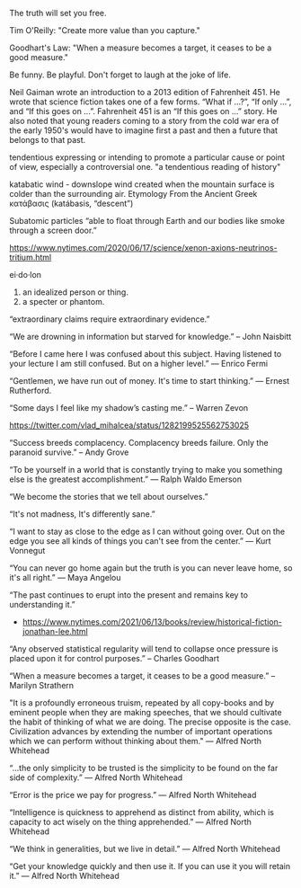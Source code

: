 The truth will set you free.

Tim O'Reilly: "Create more value than you capture."

Goodhart's Law: "When a measure becomes a target, it ceases to be a good measure."

Be funny. Be playful. Don't forget to laugh at the joke of life.

Neil Gaiman wrote an introduction to a 2013 edition of Fahrenheit 451. He wrote that science fiction takes one of a few forms. “What if ...?”, “If only ...”, and “If this goes on ...”. Fahrenheit 451 is an “If this goes on ...” story. He also noted that young readers coming to a story from the cold war era of the early 1950's would have to imagine first a past and then a future that belongs to that past.

tendentious
expressing or intending to promote a particular cause or point of view, especially a controversial one.
"a tendentious reading of history"

katabatic wind - downslope wind created when the mountain surface is colder than the surrounding air.
Etymology
From the Ancient Greek κατάβασις (katábasis, “descent”)


Subatomic particles “able to float through Earth and our bodies like smoke through a screen door.”

https://www.nytimes.com/2020/06/17/science/xenon-axions-neutrinos-tritium.html



ei·do·lon
1. an idealized person or thing.
2. a specter or phantom.

“extraordinary claims require extraordinary evidence.”


“We are drowning in information but starved for knowledge.”
– John Naisbitt

“Before I came here I was confused about this subject. Having listened to your lecture I am still confused. But on a higher level.”
― Enrico Fermi

“Gentlemen, we have run out of money. It's time to start thinking.”
― Ernest Rutherford.

“Some days I feel like my shadow’s casting me.”
– Warren Zevon


https://twitter.com/vlad_mihalcea/status/1282199525562753025


“Success breeds complacency. Complacency breeds failure. Only the paranoid survive.”
– Andy Grove


“To be yourself in a world that is constantly trying to make you something else is the greatest accomplishment.”
― Ralph Waldo Emerson


“We become the stories that we tell about ourselves.”

“It's not madness, It's differently sane.”

“I want to stay as close to the edge as I can without going over. Out on the edge you see all kinds of things you can't see from the center.” ― Kurt Vonnegut

“You can never go home again but the truth is you can never leave home, so it's all right.” ― Maya Angelou


“The past continues to erupt into the present and remains key to understanding it.”
- https://www.nytimes.com/2021/06/13/books/review/historical-fiction-jonathan-lee.html


“Any observed statistical regularity will tend to collapse once pressure is placed upon it for control purposes.” – Charles Goodhart

“When a measure becomes a target, it ceases to be a good measure.” – Marilyn Strathern

"It is a profoundly erroneous truism, repeated by all copy-books and by eminent people when they are making speeches, that we should cultivate the habit of thinking of what we are doing. The precise opposite is the case. Civilization advances by extending the number of important operations which we can perform without thinking about them."
― Alfred North Whitehead

“...the only simplicity to be trusted is the simplicity to be found on the far side of complexity.”
― Alfred North Whitehead

“Error is the price we pay for progress.”
― Alfred North Whitehead

“Intelligence is quickness to apprehend as distinct from ability, which is capacity to act wisely on the thing apprehended.”
― Alfred North Whitehead

“We think in generalities, but we live in detail.”
― Alfred North Whitehead

“Get your knowledge quickly and then use it. If you can use it you will retain it.”
― Alfred North Whitehead
